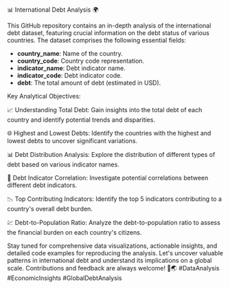 📊 International Debt Analysis 🌍

This GitHub repository contains an in-depth analysis of the international debt dataset, featuring crucial information on the debt status of various countries. The dataset comprises the following essential fields:

- **country_name**: Name of the country.
- **country_code**: Country code representation.
- **indicator_name**: Debt indicator name.
- **indicator_code**: Debt indicator code.
- **debt**: The total amount of debt (estimated in USD).

Key Analytical Objectives:

📈 Understanding Total Debt: Gain insights into the total debt of each country and identify potential trends and disparities.

🌐 Highest and Lowest Debts: Identify the countries with the highest and lowest debts to uncover significant variations.

📊 Debt Distribution Analysis: Explore the distribution of different types of debt based on various indicator names.

🔗 Debt Indicator Correlation: Investigate potential correlations between different debt indicators.

📉 Top Contributing Indicators: Identify the top 5 indicators contributing to a country's overall debt burden.

💹 Debt-to-Population Ratio: Analyze the debt-to-population ratio to assess the financial burden on each country's citizens.

Stay tuned for comprehensive data visualizations, actionable insights, and detailed code examples for reproducing the analysis. Let's uncover valuable patterns in international debt and understand its implications on a global scale. Contributions and feedback are always welcome! 🤝🌏 #DataAnalysis #EconomicInsights #GlobalDebtAnalysis
